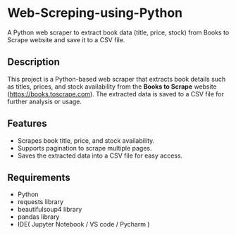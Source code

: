 # Web-Screping-using-Python
A Python web scraper to extract book data (title, price, stock) from Books to Scrape website and save it to a CSV file.


## Description
This project is a Python-based web scraper that extracts book details such as titles, prices, and stock availability from the **Books to Scrape** website (https://books.toscrape.com). The extracted data is saved to a CSV file for further analysis or usage.

## Features
- Scrapes book title, price, and stock availability.
- Supports pagination to scrape multiple pages.
- Saves the extracted data into a CSV file for easy access.

## Requirements
- Python 
- requests library
- beautifulsoup4 library
- pandas library
- IDE( Jupyter Notebook / VS code / Pycharm )
